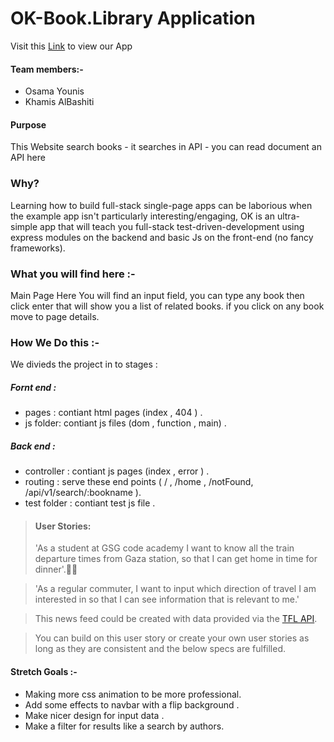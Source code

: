# OK-Book.Library Application
Visit this [Link](https://ok-book-library.herokuapp.com/home) to view our App

#### Team members:-
- Osama Younis
- Khamis AlBashiti

#### Purpose
This Website search books  - it searches in API - you can read document an API here

### Why?
Learning how to build full-stack single-page apps can be laborious when the example app isn't particularly interesting/engaging, OK is an ultra-simple app that will teach you full-stack test-driven-development using express modules on the backend and basic Js on the front-end (no fancy frameworks).

### What you will find here :-
Main Page
Here You will find an input field, you can type any book then click enter that will show you a list of related books. if you click on any book move to page details.

### How We Do this :-
We divieds the project in to stages :

##### Fornt end :
- pages : contiant html pages (index , 404 ) .
- js folder: contiant js files (dom , function , main) .

##### Back end :
- controller : contiant js pages (index , error ) .
- routing : serve these end points ( / , /home , /notFound, /api/v1/search/:bookname ).
- test folder : contiant test js file .

> #### User Stories:
> 'As a student at GSG code academy I want to know all the train departure times from Gaza station, so that I can get home in time for dinner'.🚉🍛

> 'As a regular commuter, I want to input which direction of travel I am interested in so that I can see information that is relevant to me.'

> This news feed could be created with data provided via the [TFL API](https://api.tfl.gov.uk/).

> You can build on this user story or create your own user stories as long as they are consistent and the below specs are fulfilled.

#### Stretch Goals :-
- Making more css animation to be more professional.
- Add some effects to navbar with a flip background .
- Make nicer design for input data .
- Make a filter for results like a search by authors.
